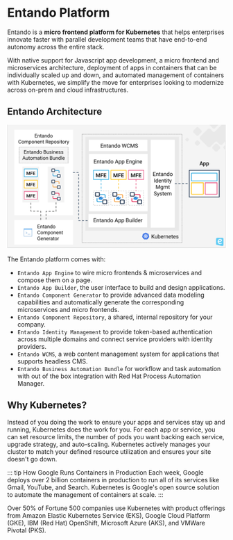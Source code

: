 # Entando Platform

Entando is a **micro frontend platform for Kubernetes** that helps enterprises innovate faster with parallel development teams that have end-to-end autonomy across the entire stack.

With native support for Javascript app development, a micro frontend and microservices architecture, deployment of apps in containers that can be individually scaled up and down, and automated management of containers with Kubernetes, we simplify the move for enterprises looking to modernize across on-prem and cloud infrastructures.

## Entando Architecture

![entando-architecture](./entando-architecture.png)

The Entando platform comes with:

- `Entando App Engine` to wire micro frontends & microservices and compose them on a page.
- `Entando App Builder`, the user interface to build and design applications.
- `Entando Component Generator` to provide advanced data modeling capabilities and automatically generate the corresponding microservices and micro frontends.
- `Entando Component Repository`, a shared, internal repository for your company.
- `Entando Identity Management` to provide token-based authentication across multiple domains and connect service providers with identity providers.
- `Entando WCMS`, a web content management system for applications that supports headless CMS.
- `Entando Business Automation Bundle` for workflow and task automation with out of the box integration with Red Hat Process Automation Manager.

## Why Kubernetes?

Instead of you doing the work to ensure your apps and services stay up and running, Kubernetes does the work for you. For each app or service, you can set resource limits, the number of pods you want backing each service, upgrade strategy, and auto-scaling. Kubernetes actively manages your cluster to match your defined resource utilization and ensures your site doesn't go down.

::: tip How Google Runs Containers in Production
Each week, Google deploys over 2 billion containers in production to run all of its services like Gmail, YouTube, and Search. Kubernetes is Google's open source solution to automate the management of containers at scale.
:::

Over 50% of Fortune 500 companies use Kubernetes with product offerings from Amazon Elastic Kubernetes Service (EKS), Google Cloud Platform (GKE), IBM (Red Hat) OpenShift, Microsoft Azure (AKS), and VMWare Pivotal (PKS).
